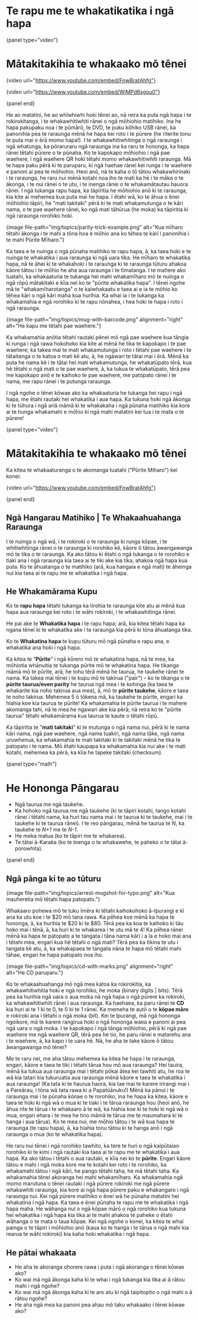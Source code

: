 # Te rapu me te whakatikatika i ngā hapa

{panel type="video"}

# Mātakitakihia te whakaako mō tēnei

{video url="https://www.youtube.com/embed/FnwBratAhfg"}

{video url="https://www.youtube.com/embed/WjMPd6sgou0"}

{panel end}

He ao matatini, he ao whīwhiwhi hoki tēnei ao, nā reira ka puta ngā hapa i te rokirokitanga, i te whakawhitiwhiti rānei o ngā mōhiohio matihiko. Ina he hapa pakupaku noa i te pūmārō, te DVD, te puku kōhiko USB rānei, ka panonihia pea te raraunga mēnā he hapa kei roto i te pūrere (he riterite tonu te puta mai o ērā momo hapa!). I te whakawhitiwhitinga o ngā raraunga i ngā whatunga, ka pōraruraru ngā raraunga ina ka raru te hononga, ka hapa rānei tētahi pūrere o te pūnaha. Ko te kapokapo mōhiohio i ngā pae waehere, i ngā waehere QR hoki tētahi momo whakawhitiwhiti raraunga. Mā te hapa paku pērā ki te paruparu, ki ngā haehae rānei kei runga i te waehere e panoni ai pea te mōhiohio. Heoi anō, nā te kaha o tō tātou whakawhirinaki i te raraunga, he raru nui mēnā kotahi noa iho te mati ka hē i te māka o te ākonga, i te nui rānei o te utu, i te inenga rānei o te whakamātautau hauora rānei. I ngā tukanga rapu hapa, ka tāpiritia he mōhiohio anō ki te raraunga, kia kite ai mehemea kua puta mai he hapa. I ētahi wā, ko te āhua o ēnei mōhiohio tāpiri, he "mati takitaki" pērā ki te mati whakamutunga o te kāri nama, o te pae waehere rānei, ko ngā mati tāhūrua (he moka) ka tāpiritia ki ngā raraunga rorohiko hoki.

{image file-path="img/topics/parity-trick-example.png" alt="Kua mīharo tētahi ākonga i te mahi a tōna hoa e mōhio ana ko tēhea te kāri i panonihia i te mahi Pūrite Mīharo."}

Ka taea e te nuinga o ngā pūnaha matihiko te rapu hapa, ā, ka taea hoki e te nuinga te whakatika i aua raraunga ki ngā uara tika. He mīharo te whakatika hapa, nā te āhei ki te whakahoki i te raraunga ki te raraunga tūturu ahakoa kāore tātou i te mōhio he aha aua raraunga i te tīmatanga. I te mahere ako tuatahi, ka whakaaturia te tukanga hei mahi whakamīharo mō te nuinga o ngā rōpū mātakitaki e kīia nei ko te "pūrite whakatika hapa". I tēnei ngohe mā te "whakamīharotanga" o te kaiwhakaatu e taea ai e ia te mōhio ko tēhea kāri o ngā kāri maha kua hurihia. Ka whai ia i te tukanga ka whakamahia e ngā rorohiko ki te rapu nōnahea, i hea hoki te hapa i roto i ngā raraunga.

{image file-path="img/topics/mug-with-barcode.png" alignment="right" alt="He kapu me tētahi pae waehere."}

Ka whakamahia anōtia tētahi rautaki pēnei mō ngā pae waehere kua tāngia ki runga i ngā rawa hokohoko kia kite ai mēnā he tika te kapokapo i te pae waehere; ka takea mai te mati whakamutunga i roto i tētahi pae waehere i te tātaitanga o te katoa o mati kē atu, ā, he ngāwari te tātai mai i ērā. Mēnā ka puta he nama kē i te tātai hei mati whakamutunga, he whakatūpato tērā, kua hē tētahi o ngā mati o te pae waehere, ā, ka tukua te whakatūpato, tērā pea me kapokapo anō e te kaihoko te pae waehere, me patopato rānei i te nama, me rapu rānei i te putunga raraunga.

I ngā ngohe o tēnei kōwae ako ka whakaaturia he tukanga hei rapu i ngā hapa, me ētahi rautaki hei whakatika i aua hapa. Ka tukuna hoki ngā ākonga ki te tūhura i ngā ariā māmā ki te whakakaha i ngā pūnaha matihiko kia kore ai te hunga whakamahi e mōhio ki ngā mahi matatini kei tua i te mata o te pūrere!

{panel type="video"}

# Mātakitakihia te whakaako mō tēnei

Ka kitea te whakaaturanga o te akomanga tuatahi ("Pūrite Miharo") kei konei:

{video url="https://www.youtube.com/embed/FnwBratAhfg"}

{panel end}

## Ngā Hangarau Matihiko | Te Whakaahuahanga Raraunga

I te nuinga o ngā wā, i te rokiroki o te raraunga ki runga kōpae, i te whitiwhitinga rānei o te raraunga ki rorohiko kē, kāore ō tātou āwangawanga mō te tika o te raraunga. Ka ako tātou ki ētahi o ngā tukanga o te rorohiko e tiaki ana i ngā raraunga kia taea ai te tiki ake kia tika, ahakoa ngā hapa kua puta. Ko te āhuatanga o te matihiko (arā, kua hangaia e ngā mati) te āheinga nui kia taea ai te rapu me te whakatika i ngā hapa.

## He Whakamārama Kupu

Ko te **rapu hapa** tētahi tukanga ka tirohia te raraunga kite atu ai mēnā kua hapa aua raraunga kei roto i te wāhi rokiroki, i te whakawhitinga rānei.

He pai ake te **Whakatika hapa** i te rapu hapa; arā, kia kitea tētahi hapa ka ngana tēnei ki te whakatika ake i te raraunga kia pērā ki tōna āhuatanga tika.

Ko te **Whakatina hapa** te kupu tūturu mō ngā pūnaha e rapu ana, e whakatika ana hoki i ngā hapa.

Ka kitea te “**Pūrite**” i ngā kōrero mō te whakatina hapa, nā te mea, ka mōhiotia whānuitia te tukanga pūrite mō te whakatina hapa. He tikanga māmā mō te pūrite, arā, he tohu tērā mēnā he taurua, he taukehe rānei te nama. Ka takea mai tēnei i te kupu mō te takirua ("pair") – ko te tikanga o te **pūrite taurua/even parity** he taurua ngā mea i te kohinga (ka taea te whakarite kia noho takirua aua mea), ā, mō te **pūrite taukehe**, kāore e taea te noho takirua. Mehemea 5 ō tōkena mā, ka taukehe te pūrite, engari ka hiahia koe kia taurua te pūrite! Ka whakamahia te pūrite taurua i te mahere akomanga tahi, nā te mea he ngawari ake kia pērā; nā reira ko te "pūrite taurua" tētahi whakamārama kua taurua te kaute o tētahi rōpū.

Ka tāpiritia te "**mati takitaki**" ki te mutunga o ngā nama nui, pērā ki te nama kāri nama, ngā pae waehere, ngā nama tuakiri, ngā nama tāke, ngā nama uruwhenua, ka whakamahia te mati takitaki ki te takitaki mēnā he tika te patopato i te nama. Mō ētahi kaupapa ka whakamahia kia nui ake i te mati kotahi, mehemea ka pērā, ka kīia he tapeke takitaki (checksum).

{panel type="math"}

# He Hononga Pāngarau

- Ngā taurua me ngā taukehe.
- Ka hohoko ngā taurua me ngā taukehe (ki te tāpiri kotahi, tango kotahi rānei i tētahi nama, ka huri tau nama mai i te taurua ki te taukehe, mai i te taukehe ki te taurua rānei). I te reo pāngarau, mēnā he taurua te *N*, ka taukehe te *N+1* me te *N-1*.
- He meka matua (ko te tāpiri me te whakarea).
- Te tātai ā-Karaka (ko te toenga o te whakawehe, te paheko o te tātai ā-porowhita).

{panel end}

## Ngā pānga ki te ao tūturu

{image file-path="img/topics/arrest-mugshot-for-typo.png" alt="Kua mauheretia mō tētahi hapa patopato."}

Whakaaro pohewa mō te tuku īmēra ki tētahi kaihokohoko ā-Ipurangi e kī ana ka utu koe i te $20 mō tana rawa. Ka pēhea koe mēnā ka hapa te hononga, ā, ka hurihia te $20 ki te $80. Tērā pea ka koa te kaihoko ki tāu hoko mai i tēnā, ā, ka huri ki te whakarea i te utu mā te 4! Ka pēhea rānei mēnā ka hapa te patopato a te tangata i tāna nama kāri i a ia e hoko mai ana i tētahi mea, engari kua hē tētahi o ngā mati? Tērā pea ka tīkina te utu i tangata kē atu, ā, ka whakapaea te tangata nāna te hapa mō tētahi mahi tāhae, engari he hapa patopato noa iho.

{image file-path="img/topics/cd-with-marks.png" alignment="right" alt="He CD paruparu."}

Ko te whakaahuahanga mō ngā mea katoa ka rokirokitia, ka whakawhitiwhitia hoki e ngā rorohiko, he moka (binary digits | bits). Tērā pea ka hurihia ngā uara o aua moka nā ngā hapa o ngā pūrere ka rokiroki, ka whakawhitiwhiti rānei i aua raraunga. Ka haehaea, ka paru rānei te **CD** kia huri ai te 1 ki te 0, te 0 ki te 1 rānei. Ka memeha te autō o te **kōpae māro** e rokiroki ana i tētahi o ngā moka (bit). Kei te Ipurangi, mā ngā hononga ngoikore, mā te karere rangirua hoki o ngā hononga waea e panoni ai pea ngā uara o ngā moka. I te kapokapo i ngā tānga mōhiohio, pērā ki ngā pae waehere me ngā waehere QR, tērā pea he tio, he paru rānei e matarehu ana i te waehere, ā, ka kapo i te uara hē. Nā, he aha te take kāore ō tātou āwangawanga mō tēnei?

Me te raru nei, me aha tātou mehemea ka kitea he hapa i te raraunga, engari, kāore e taea te tiki i tētahi tārua hou mō aua raraunga? Hei tauira, mēnā ka tukua aua raraunga mai i tētahi pōkai ātea kei tawhiti atu, he roa te wā kia tatari kia tukuruatia aua raraunga mēnā kāore e taea te whakatika i aua raraunga! (Ka tata ki te haurua haora, kia tae mai te karere irirangi mai i a Pareārau, i tōna wā tata rawa ki a Papatūānuku!) Mēnā ka pānui i te raraunga mai i te pūnaha kōnae o te rorohiko, ina he hapa ka kitea, kāore e taea te hoki ki ngā wā o mua ki te tiaki i te tārua raraunga hou (heoi anō, he āhua rite te tārua i te whakaaro ā te wā, ka hiahia koe ki te hoki ki ngā wā o mua, engari ehara i te mea he tino māmā te tārua me te maumahara ki te hanga i aua tārua). Ko te mea nui, me mōhio tātou i te wā kua hapa te raraunga (te rapu hapa), ā, ka hiahia tonu tātou ki te hanga anō i ngā raraunga o mua (ko te whakatika hapa).

He raru nui tēnei i ngā rorohiko tawhito, ka tere te huri o ngā kaipūtaiao rorohiko ki te kimi i ngā rautaki kia taea ai te rapu me te whakatika i aua hapa. Ka ako tātou i tētahi o aua rautaki, e kīia nei ko te **pūrite**. Engari kāore tātou e mahi i ngā moka kore me te kotahi kei roto i te rorohiko, ka whakamahi tātou i ngā kāri, he pango tētahi taha, he mā tētahi taha. Ka whakamahia tēnei akoranga hei mahi whakamīharo. Ka whakamahia ngā momo marutuna o tēnei rautaki i ngā pūrere rokiroki me ngā pūrere whakawhiti raraunga, kia kore ai ngā hapa pūrere paku e whakangaro i ngā raraunga nui. Kei ngā pūrere matihiko o ēnei wā he pūnaha matatini hei whakatina i ngā hapa. Ka taea e ēnei pūnaha te rapu me te whakatika i ngā hapa maha. He wāhanga nui o ngā kōpae mārō o ngā rorohiko kua tukuna hei whakatika i ngā hapa kia tika ai te mahi ahakoa te paheke o ētahi wāhanga o te mata o taua kōpae. Kei ngā ngohe o konei, ka kitea te whai painga o te tāpiri i mōhiohio anō (kaua ko te hanga i te tārua o ngā mahi kia rearua te wāhi rokiroki) kia kaha hoki whakatika i ngā hapa.

## He pātai whakaata

- He aha te akoranga ohorere rawa i puta i ngā akoranga o tēnei kōwae ako?
- Ko wai mā ngā ākonga kaha ki te whai i ngā tukanga kia tika ai ā rātou mahi i ngā ngohe?
- Ko wai mā ngā ākonga kaha ki te aro atu ki ngā taipitopito o ngā mahi o ā rātou ngohe?
- He aha ngā mea ka panoni pea ahau mō taku whakaako i tēnei kōwae ako?